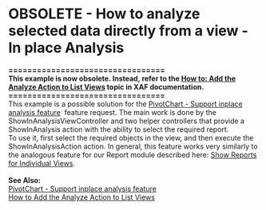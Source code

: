 # OBSOLETE - How to analyze selected data directly from a view - In place Analysis


<p><strong>=================================</strong><br /><strong>This example is now obsolete. Instead, refer to the <a href="http://documentation.devexpress.com/#Xaf/CustomDocument3049">How to: Add the Analyze Action to List Views</a> topic in XAF documentation.</strong><br /><strong>=================================</strong><br />This example is a possible solution for the <a href="https://www.devexpress.com/Support/Center/p/S30834">PivotChart - Support inplace analysis feature</a>  feature request. The main work is done by the ShowInAnalysisViewController and two helper controllers that provide a ShowInAnalysis action with the ability to select the required report.<br /> To use it, first select the required objects in the view, and then execute the ShowInAnalysisAction action. In general, this feature works very similarly to the analogous feature for our Report module described here: <a href="http://documentation.devexpress.com/#Xaf/CustomDocument3018">Show Reports for Individual Views</a>.<br />  <br /> <strong>See Also:</strong><br /> <a href="https://www.devexpress.com/Support/Center/p/S30834">PivotChart - Support inplace analysis feature</a><br /> <a href="https://www.devexpress.com/Support/Center/p/E389">How to Add the Analyze Action to List Views</a></p>

<br/>


